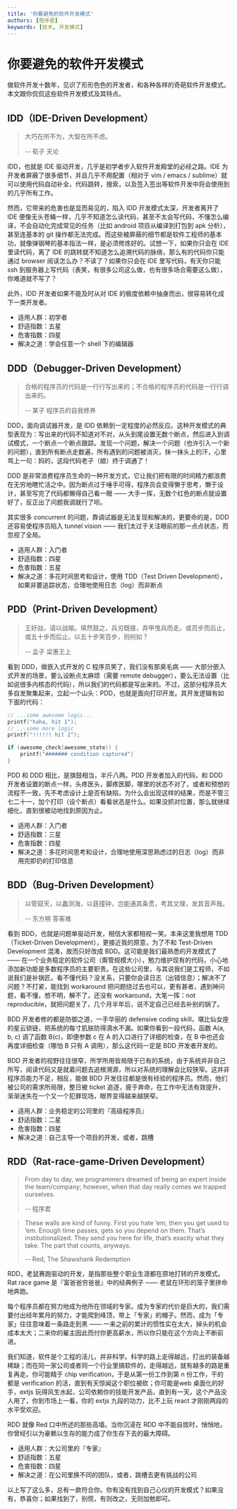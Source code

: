 ```yaml
---
title: '你要避免的软件开发模式'
authors: [程序君]
keywords: [技术, 开发模式]
---
```


# 你要避免的软件开发模式

做软件开发十数年，见识了形形色色的开发者，和各种各样的奇葩软件开发模式。本文跟你侃侃这些软件开发模式及其特点。

## IDD（IDE-Driven Development）

> 大巧在所不为，大智在所不虑。
>
>    -- 荀子 天论

IDD，也就是 IDE 驱动开发，几乎是初学者步入软件开发殿堂的必经之路。IDE 为开发者屏蔽了很多细节，并且几乎不用配置（相对于 vim / emacs / sublime）就可以使用代码自动补全，代码跳转，搜索，以及签入签出等软件开发中将会使用到的几乎所有工作。

然而，它带来的危害也是显而易见的，陷入 IDD 开发模式太深，开发者离开了 IDE 便像无头苍蝇一样，几乎不知道怎么读代码，甚至不太会写代码，不懂怎么编译，不会自动化完成常见的任务（比如 android 项目从编译到打包到 apk 分析），甚至连基本的 git 操作都无法完成。而这些被屏蔽的细节都是软件工程师的基本功，就像弹钢琴的基本指法一样，是必须修炼好的。试想一下，如果你只会在 IDE 里读代码，离了 IDE 的跳转就不知道怎么追溯代码的脉络，那么有的代码你只能通过 browser 阅读怎么办？不读了？如果你只会在 IDE 里写代码，有天你只能 ssh 到服务器上写代码（表笑，有很多公司这么做，也有很多场合需要这么做），你难道就不写了？

此外，IDD 开发者如果不能及时从对 IDE 的极度依赖中抽身而出，很容易转化成下一类开发者。

* 适用人群：初学者
* 舒适指数：五星
* 危害指数：四星
* 解决之道：学会任意一个 shell 下的编辑器

## DDD（Debugger-Driven Development）

> 合格的程序员的代码是一行行写出来的；不合格的程序员的代码是一行行调出来的。
>
>    -- 某子 程序员的自我修养

DDD，面向调试器开发，是 IDD 依赖到一定程度的必然反应。这种开发模式的典型表现为：写出来的代码不知道对不对，从头到尾设置无数个断点，然后进入到调试模式，一个断点一个断点跟踪。发现一个问题，解决一个问题（也许引入一个新的问题），直到所有断点走数遍，所有遇到的问题被消灭，抹一抹头上的汗，心里骂上一句：妈的，这段代码老子（娘）终于调通了！

DDD 是非常浪费程序员生命的一种开发方式，它让我们把有限的时间精力都浪费在无穷地瞎忙活之中。因为断点过于唾手可得，程序员会变得懒于思考，懒于设计，甚至写完了代码都懒得自己看一眼 —— 大手一挥，无数个红色的断点就设置好了，反正出了问题我调就行了呗。

其实很多 concurrent 的问题，靠调试器是无法复现和解决的，更要命的是，DDD 还容易使程序员陷入 tunnel vision —— 我们太过于关注眼前的那一点点状态，而忽视了全局。

* 适用人群：入门者
* 舒适指数：四星
* 危害指数：五星
* 解决之道：多花时间思考和设计，使用 TDD（Test Driven Development），如果非要追踪状态，合理地使用日志（log）而非断点

## PDD（Print-Driven Development）

> 王好战，请以战喻。填然鼓之，兵刃既接，弃甲曳兵而走。或百步而后止，或五十步而后止。以五十步笑百步，则何如？
>
>    -- 孟子 梁惠王上

看到 DDD，做嵌入式开发的 C 程序员笑了，我们没有那臭毛病 —— 大部分嵌入式开发的场景，要么设断点太麻烦（需要 remote debugger），要么无法设置（比如说很多内核态的代码），所以我们的代码都是写出来的。不过，这部分程序员大多自发聚集起来，立起一个山头：PDD，也就是面向打印开发。其开发逻辑有如下面的代码：

```c
// ...some awesome logic...
printf("haha, hit 1");
// ...some more logic
printf("!!!!!! hit 2");

if (awesome_check(awesome_state)) {
    printf("####### condition captured")
}
```

PDD 和 DDD 相比，是旗鼓相当，半斤八两。PDD 开发者加入的代码，和 DDD 开发者设置的断点一样，头疼医头，脚疼医脚，哪里的状态不对了，或者和预想的流程不一致，先不考虑设计上是否有缺陷，为什么会出现这样的结果，而是不管三七二十一，加个打印（设个断点）看看状态是什么。如果没抓对位置，那么就继续细化，直到很被动地找到原因为止。

* 适用人群：入门者
* 舒适指数：三星
* 危害指数：四星
* 解决之道：多花时间思考和设计，合理地使用深思熟虑过的日志（log）而非用完即扔的打印信息

## BDD（Bug-Driven Development）

> 以管窥天，以蠡测海，以莛撞钟，岂能通其条贯，考其文理，发其音声哉。
>
>    -- 东方朔 答客难

看到 BDD，也就是问题单驱动开发，相信大家都相视一笑。本来这里我想用 TDD（Ticket-Driven Development），更接近我的原意，为了不和 Test-Driven Development 混淆，故而只好改成 BDD。这可能是我们最熟悉的开发模式了 —— 在一个业务稳定的软件公司（甭管规模大小），勉力维护现有的代码，小心地添加新功能是多数程序员的主要职责。在这些公司里，与其说我们是工程师，不如说我们是补锅匠。看不懂代码？没关系，只要你会读日志（出错信息）；解决不了问题？不打紧，能找到 workaround 把问题绕过去也可以，更有甚者，遇到神问题，看不懂，想不明，解不了，还没有 workaround，大笔一挥：not reproducible，就把问题关了，几个月半年后，说不定自己已经去补别的锅了。

BDD 开发者修的都是防御之道，一手华丽的 defensive coding skill，堪比仙女座的星云锁链，把系统的每寸肌肤防得滴水不漏。如果你看到一段代码，函数 A(a, b, c) 调了函数 B(c)，即便参数 c 在 A 的入口进行了详细的检查，在 B 中也还会再度详细检查（哪怕 B 只有 A 调用），那么这代码一定是 BDD 开发者开发的。

BDD 开发者的视野往往很窄，所学所用皆局限于已有的系统，由于系统并非自己所写，阅读代码又是就着问题去追根溯源，所以对系统的理解会比较狭窄。这并非程序员能力不足，相反，能做 BDD 开发往往都是很有经验的程序员。然而，他们被公司的需求所局限，整日被 ticket 追逐，疲于奔命，在工作中无法有效提升，渐渐迷失在一个又一个犯罪现场，眼界变得越来越狭窄。

* 适用人群：业务稳定的公司里的『高级程序员』
* 舒适指数：二星
* 危害指数：四星
* 解决之道：自己主导一个项目的开发，或者，跳槽

## RDD（Rat-race-game-Driven Development）

> From day to day, we programmers dreamed of being an expert inside the team/company; however, when that day really comes we trapped ourselves.
>
>    -- 程序君

> These walls are kind of funny. First you hate ’em, then you get used to ’em. Enough time passes, gets so you depend on them. That’s institutionalized. They send you here for life, that’s exactly what they take. The part that counts, anyways.
>
>    -- Red, The Shawshank Redemption

RDD，老鼠赛跑驱动的开发，是指那些整个职业生涯都在原地打转的开发模式。Rat race game 是『富爸爸穷爸爸』中的经典例子 —— 老鼠在环形的笼子里拼命地奔跑。

每个程序员都在努力地成为他所在领域的专家。成为专家的代价是巨大的，我们需要付出经年累月的努力，才能爬到峰顶，带上「专家」的帽子。然而，成为「专家」往往意味着一条路走到黑 —— 一来之前的累计的惯性实在太大，掉头的机会成本太大；二来你的雇主因此而付你更高薪水，所以你只能在这个方向上不断前进。

我们知道，软件是个工程的活儿，并非科学。科学的路上走得越远，打出的装备越稀缺；而在同一家公司或者同一个行业里搞软件的，走得越远，就有越多的路是重复再走。你可能精于 chip verification，于是从第一份工作到第 n 份工作，干的都是 verification 的活，直到有天惊闻这个职位被砍；你可能是web 桌面化的好手，extjs 玩得风生水起，公司依赖你的技能开发产品，直到有一天，这个产品没人用了，你到市场上一看，你的 extjs 九段的功力，比不上玩 react 才刚刚两段的水平受欢迎。

RDD 就像 Red 口中所述的那些高墙。当你沉浸在 RDD 中不能自拔时，悄悄地，你曾经引以为豪赖以生存的能力成了你生存下去的最大障碍。

* 适用人群：大公司里的『专家』
* 舒适指数：五星
* 危害指数：四星
* 解决之道：在公司里换不同的团队，或者，跳槽去更有挑战的公司

以上写了这么多，总有一款符合你。你有没有找到自己心仪的开发模式？如果没有，恭喜你；如果找到了，别慌，有则改之，无则加勉即可。
